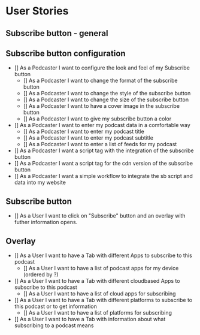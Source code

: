 # User Stories

## Subscribe button - general

## Subscribe button configuration

* [] As a Podcaster I want to configure the look and feel of my Subscribe button
  * [] As a Podcaster I want to change the format of the subscribe button
  * [] As a Podcaster I want to change the style of the subscribe button
  * [] As a Podcaster I want to change the size of the subscribe button
  * [] As a Podcaster I want to have a cover image in the subscribe button
  * [] As a Podcaster I want to give my subscribe button a color
* [] As a Podcaster I want to enter my podcast data in a comfortable way
  * [] As a Podcaster I want to enter my podcast title
  * [] As a Podcaster I want to enter my podcast subtitle
  * [] As a Podcaster I want to enter a list of feeds for my podcast 
* [] As a Podcaster I want a script tag with the integration of the subscribe button
* [] As a Podcaster I want a script tag for the cdn version of the subscribe button
* [] As a Podcaster I want a simple workflow to integrate the sb script and data into my website

## Subscribe button

* [] As a User I want to click on "Subscribe" button and an overlay with futher information opens.

## Overlay

* [] As a User I want to have a Tab with different Apps to subscribe to this podcast
  * [] As a User I want to have a list of podcast apps for my device (ordered by ?)
* [] As a User I want to have a Tab with different cloudbased Apps to subscribe to this podcast
  * [] As a User I want to have a list of cloud apps for subscribing
* [] As a User I want to have a Tab with different platforms to subscribe to this podcast or to get information
  * [] As a User I want to have a list of platforms for subscribing
* [] As a User I want to have a Tab with information about what subscribing to a podcast means
